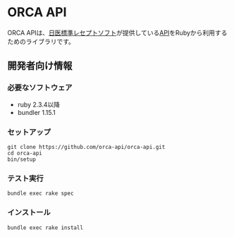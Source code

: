 # ORCA API

ORCA APIは、[日医標準レセプトソフト](https://www.orca.med.or.jp/receipt/)が提供している[API](https://www.orca.med.or.jp/receipt/tec/api/)をRubyから利用するためのライブラリです。

## 開発者向け情報

### 必要なソフトウェア

 * ruby 2.3.4以降
 * bundler 1.15.1

### セットアップ

```shell
git clone https://github.com/orca-api/orca-api.git
cd orca-api
bin/setup
```

### テスト実行

```shell
bundle exec rake spec
```

### インストール

```shell
bundle exec rake install
```

